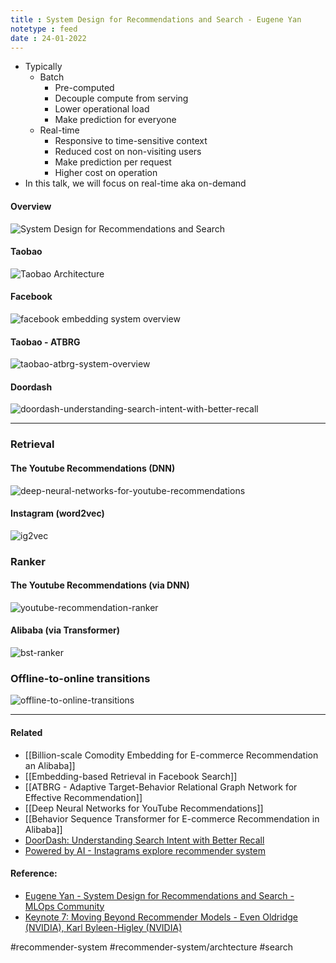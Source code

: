 ```yaml
---
title : System Design for Recommendations and Search - Eugene Yan
notetype : feed
date : 24-01-2022
---
```





- Typically
	- Batch
		- Pre-computed
		- Decouple compute from serving
		- Lower operational load
		- Make prediction for everyone
	- Real-time
		- Responsive to time-sensitive context
		- Reduced cost on non-visiting users
		- Make prediction per request
		- Higher cost on operation
- In this talk, we will focus on real-time aka on-demand

#### Overview

![System Design for Recommendations and Search](/assets/img/system-design-for-recommendations-and-search.png)


#### Taobao

![Taobao Architecture](/assets/img/taobao-architecture.png)


#### Facebook
![facebook embedding system overview](/assets/img/facebook-search-architecture.png)



#### Taobao - ATBRG
![taobao-atbrg-system-overview](/assets/img/taobao-atbrg-system-overview.png)


#### Doordash

![doordash-understanding-search-intent-with-better-recall](/assets/img/doordash-understanding-search-intent-with-better-recall.png)


----

### Retrieval

#### The Youtube Recommendations (DNN)

![deep-neural-networks-for-youtube-recommendations](/assets/img/deep-neural-networks-for-youtube-recommendations.png)


#### Instagram (word2vec)

![ig2vec](/assets/img/ig2vec.png)

### Ranker

#### The Youtube Recommendations (via DNN)
![youtube-recommendation-ranker](/assets/img/youtube-recommendation-ranker.png)


#### Alibaba (via Transformer)

![bst-ranker](/assets/img/bst-ranker.png)


### Offline-to-online transitions

![offline-to-online-transitions](/assets/img/offline-to-online-transitions.png)


---

#### Related
- [[Billion-scale Comodity Embedding for E-commerce Recommendation an Alibaba]]
- [[Embedding-based Retrieval in Facebook Search]]
- [[ATBRG - Adaptive Target-Behavior Relational Graph Network for Effective Recommendation]]
- [[Deep Neural Networks for YouTube Recommendations]]
- [[Behavior Sequence Transformer for E-commerce Recommendation in Alibaba]]
- [DoorDash: Understanding Search Intent with Better Recall](https://doordash.engineering/2020/12/15/understanding-search-intent-with-better-recall/)
- [Powered by AI - Instagrams explore recommender system](https://ai.facebook.com/blog/powered-by-ai-instagrams-explore-recommender-system/)

#### Reference:
- [Eugene Yan - System Design for Recommendations and Search - MLOps Community](https://eugeneyan.com/speaking/mlops-community-recsys/)
- [Keynote 7: Moving Beyond Recommender Models - Even Oldridge (NVIDIA), Karl Byleen-Higley (NVIDIA)](https://www.youtube.com/watch?v=5qjiY-kLwFY)


#recommender-system #recommender-system/archtecture #search 